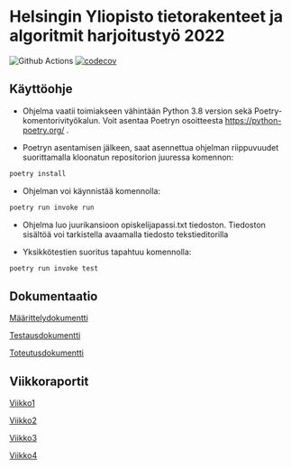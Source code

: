 # Helsingin Yliopisto tietorakenteet ja algoritmit harjoitustyö 2022

![Github Actions](https://github.com/hzville/Tietorakenteet-ja-algoritmit-harjoitustyo-2022/workflows/CI/badge.svg)
[![codecov](https://codecov.io/gh/hzville/Tietorakenteet-ja-algoritmit-harjoitustyo-2022/branch/master/graph/badge.svg?token=UCDEASNC82)](https://codecov.io/gh/hzville/Tietorakenteet-ja-algoritmit-harjoitustyo-2022)

## Käyttöohje

- Ohjelma vaatii toimiakseen vähintään Python 3.8 version sekä Poetry-komentorivityökalun. Voit asentaa Poetryn osoitteesta https://python-poetry.org/ .

- Poetryn asentamisen jälkeen, saat asennettua ohjelman riippuvuudet suorittamalla kloonatun repositorion juuressa komennon:

```bash
poetry install
```
- Ohjelman voi käynnistää komennolla:
```bash
poetry run invoke run
```


- Ohjelma luo juurikansioon opiskelijapassi.txt tiedoston. Tiedoston sisältöä voi tarkistella avaamalla tiedosto tekstieditorilla


- Yksikkötestien suoritus tapahtuu komennolla:
```bash
poetry run invoke test
```



## Dokumentaatio
[Määrittelydokumentti](https://github.com/hzville/Tietorakenteet-ja-algoritmit-harjoitustyo-2022/blob/master/dokumentaatio/maarittelydokumentti.md)


[Testausdokumentti](https://github.com/hzville/Tietorakenteet-ja-algoritmit-harjoitustyo-2022/blob/master/dokumentaatio/testausdokumentti.md)

[Toteutusdokumentti](https://github.com/hzville/Tietorakenteet-ja-algoritmit-harjoitustyo-2022/blob/master/dokumentaatio/toteutusdokumentti.md)


## Viikkoraportit
[Viikko1](https://github.com/hzville/Tietorakenteet-ja-algoritmit-harjoitustyo-2022/blob/master/dokumentaatio/viikkoraportti1.md)


[Viikko2](https://github.com/hzville/Tietorakenteet-ja-algoritmit-harjoitustyo-2022/blob/master/dokumentaatio/viikkoraportti2.md)


[Viikko3](https://github.com/hzville/Tietorakenteet-ja-algoritmit-harjoitustyo-2022/blob/master/dokumentaatio/viikkoraportti3.md)


[Viikko4](https://github.com/hzville/Tietorakenteet-ja-algoritmit-harjoitustyo-2022/blob/master/dokumentaatio/viikkoraportti4.md)


